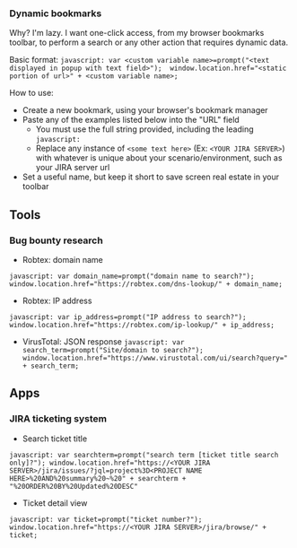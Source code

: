 ### Dynamic bookmarks
Why? I'm lazy. I want one-click access, from my browser bookmarks toolbar, to perform a search or any other action that requires dynamic data.

Basic format:
```javascript: var <custom variable name>=prompt("<text displayed in popup with text field>");  window.location.href="<static portion of url>" + <custom variable name>;```

How to use:
- Create a new bookmark, using your browser's bookmark manager
- Paste any of the examples listed below into the "URL" field
  - You must use the full string provided, including the leading ```javascript:```
  - Replace any instance of ```<some text here>``` (Ex: ```<YOUR JIRA SERVER>```) with whatever is unique about your scenario/environment, such as your JIRA server url
- Set a useful name, but keep it short to save screen real estate in your toolbar


## Tools

### Bug bounty research
- Robtex: domain name

```javascript: var domain_name=prompt("domain name to search?");  window.location.href="https://robtex.com/dns-lookup/" + domain_name;```

- Robtex: IP address

```javascript: var ip_address=prompt("IP address to search?");  window.location.href="https://robtex.com/ip-lookup/" + ip_address;```

- VirusTotal: JSON response
```javascript: var search_term=prompt("Site/domain to search?");  window.location.href="https://www.virustotal.com/ui/search?query=" + search_term;```


## Apps


### JIRA ticketing system
- Search ticket title

```javascript: var searchterm=prompt("search term [ticket title search only]?"); window.location.href="https://<YOUR JIRA SERVER>/jira/issues/?jql=project%3D<PROJECT NAME HERE>%20AND%20summary%20~%20" + searchterm + "%20ORDER%20BY%20Updated%20DESC"```

- Ticket detail view

```javascript: var ticket=prompt("ticket number?");  window.location.href="https://<YOUR JIRA SERVER>/jira/browse/" + ticket;```
